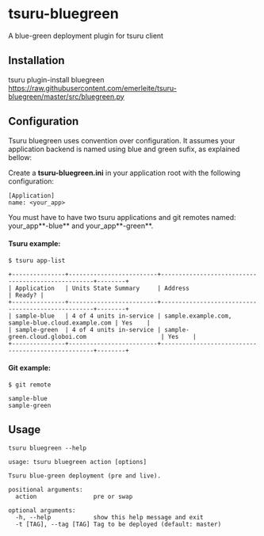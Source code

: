 tsuru-bluegreen
===============

A blue-green deployment plugin for tsuru client

Installation
------------

tsuru plugin-install bluegreen https://raw.githubusercontent.com/emerleite/tsuru-bluegreen/master/src/bluegreen.py


Configuration
-------------

Tsuru bluegreen uses convention over configuration. It assumes your application backend is named using blue and green sufix, as explained bellow:

Create a **tsuru-bluegreen.ini** in your application root with the following configuration:

```
[Application]
name: <your_app>
```

You must have to have two tsuru applications and git remotes named: your_app**-blue** and your_app**-green**.

#### Tsuru example:

```
$ tsuru app-list

+---------------+-------------------------+---------------------------------------------------+--------+
| Application   | Units State Summary     | Address                                           | Ready? |
+---------------+-------------------------+---------------------------------------------------+--------+
| sample-blue   | 4 of 4 units in-service | sample.example.com, sample-blue.cloud.example.com | Yes    |
| sample-green  | 4 of 4 units in-service | sample-green.cloud.globoi.com                     | Yes    |
+---------------+-------------------------+---------------------------------------------------+--------+
```

#### Git example:

```
$ git remote

sample-blue
sample-green

```

Usage
-----
```
tsuru bluegreen --help

usage: tsuru bluegreen action [options]

Tsuru blue-green deployment (pre and live).

positional arguments:
  action                pre or swap

optional arguments:
  -h, --help            show this help message and exit
  -t [TAG], --tag [TAG] Tag to be deployed (default: master)
```
